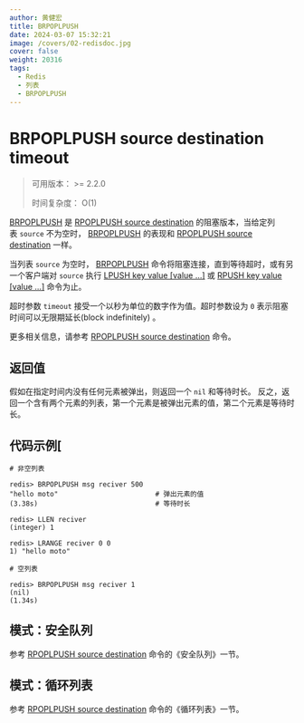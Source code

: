 ```yaml
---
author: 黄健宏
title: BRPOPLPUSH
date: 2024-03-07 15:32:21
image: /covers/02-redisdoc.jpg
cover: false
weight: 20316
tags:
  - Redis
  - 列表
  - BRPOPLPUSH
---
```


# BRPOPLPUSH source destination timeout

> 可用版本： >= 2.2.0
> 
> 时间复杂度： O(1)

[BRPOPLPUSH](../../02-redisdoc/03-list/16-brpoplpush/) 是 [RPOPLPUSH source destination](../../02-redisdoc/03-list/07-rpoplpush/) 的阻塞版本，当给定列表 `source` 不为空时， [BRPOPLPUSH](../../02-redisdoc/03-list/16-brpoplpush/) 的表现和 [RPOPLPUSH source destination](../../02-redisdoc/03-list/07-rpoplpush/) 一样。

当列表 `source` 为空时， [BRPOPLPUSH](../../02-redisdoc/03-list/16-brpoplpush/) 命令将阻塞连接，直到等待超时，或有另一个客户端对 `source` 执行 [LPUSH key value [value …]](../../02-redisdoc/03-list/01-lpush/) 或 [RPUSH key value [value …]](../../02-redisdoc/03-list/03-rpush/) 命令为止。

超时参数 `timeout` 接受一个以秒为单位的数字作为值。超时参数设为 `0` 表示阻塞时间可以无限期延长(block indefinitely) 。

更多相关信息，请参考 [RPOPLPUSH source destination](../../02-redisdoc/03-list/07-rpoplpush/) 命令。

## 返回值

假如在指定时间内没有任何元素被弹出，则返回一个 `nil` 和等待时长。 反之，返回一个含有两个元素的列表，第一个元素是被弹出元素的值，第二个元素是等待时长。

## 代码示例[

```shell
# 非空列表

redis> BRPOPLPUSH msg reciver 500
"hello moto"                        # 弹出元素的值
(3.38s)                             # 等待时长

redis> LLEN reciver
(integer) 1

redis> LRANGE reciver 0 0
1) "hello moto"

# 空列表

redis> BRPOPLPUSH msg reciver 1
(nil)
(1.34s)
```

## 模式：安全队列

参考 [RPOPLPUSH source destination](../../02-redisdoc/03-list/07-rpoplpush/) 命令的《安全队列》一节。

## 模式：循环列表

参考 [RPOPLPUSH source destination](../../02-redisdoc/03-list/16-brpoplpush/) 命令的《循环列表》一节。